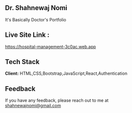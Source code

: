 
## Dr. Shahnewaj Nomi
It's Basically Doctor's  Portfolio 



## Live Site Link :
https://hospital-management-3c0ac.web.app
  
## Tech Stack

**Client:** HTML,CSS,Bootstrap,JavaScript,React,Authentication



  
## Feedback

If you have any feedback, please reach out to me at shahnewajnomi@gmail.com

  